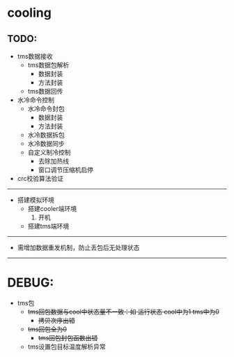# cooling
## TODO:
- tms数据接收
    - tms数据包解析
        - 数据封装
        - 方法封装
    - tms数据回传
- 水冷命令控制
    - 水冷命令封包
        - 数据封装
        - 方法封装
    - 水冷数据拆包
    - 水冷数据同步
    - 自定义制冷控制
        - 去除加热线
        - 窗口调节压缩机启停
- crc校验算法验证
---
- 搭建模拟环境
    - 搭建cooler端环境
        1. 开机
    - 搭建tms端环境
---
- 需增加数据重发机制，防止丢包后无处理状态
---
# DEBUG:
- tms包
    - ~~tms回包数据与cool中状态量不一致：如 运行状态 cool中为1 tms中为0~~
        - ~~拷贝次序出错~~
    - ~~tms回包全为0~~
        - ~~tms回包封包函数出错~~
    - tms设置包目标温度解析异常



